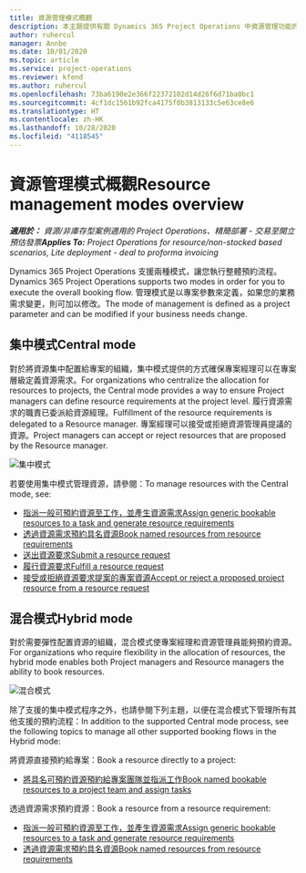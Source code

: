 ```yaml
---
title: 資源管理模式概觀
description: 本主題提供有關 Dynamics 365 Project Operations 中資源管理功能的資訊。
author: ruhercul
manager: Annbe
ms.date: 10/01/2020
ms.topic: article
ms.service: project-operations
ms.reviewer: kfend
ms.author: ruhercul
ms.openlocfilehash: 73ba6190e2e366f22372102d14d26f6d71ba0bc1
ms.sourcegitcommit: 4cf1dc1561b92fca4175f0b3813133c5e63ce8e6
ms.translationtype: HT
ms.contentlocale: zh-HK
ms.lasthandoff: 10/28/2020
ms.locfileid: "4118545"
---
```

# <a name="resource-management-modes-overview"></a><span data-ttu-id="072d0-103">資源管理模式概觀</span><span class="sxs-lookup"><span data-stu-id="072d0-103">Resource management modes overview</span></span>

<span data-ttu-id="072d0-104">_**適用於：** 資源/非庫存型案例適用的 Project Operations、精簡部署 - 交易至開立預估發票_</span><span class="sxs-lookup"><span data-stu-id="072d0-104">_**Applies To:** Project Operations for resource/non-stocked based scenarios, Lite deployment - deal to proforma invoicing_</span></span>


<span data-ttu-id="072d0-105">Dynamics 365 Project Operations 支援兩種模式，讓您執行整體預約流程。</span><span class="sxs-lookup"><span data-stu-id="072d0-105">Dynamics 365 Project Operations supports two modes in order for you to execute the overall booking flow.</span></span> <span data-ttu-id="072d0-106">管理模式是以專案參數來定義，如果您的業務需求變更，則可加以修改。</span><span class="sxs-lookup"><span data-stu-id="072d0-106">The mode of management is defined as a project parameter and can be modified if your business needs change.</span></span>    

## <a name="central-mode"></a><span data-ttu-id="072d0-107">集中模式</span><span class="sxs-lookup"><span data-stu-id="072d0-107">Central mode</span></span>
<span data-ttu-id="072d0-108">對於將資源集中配置給專案的組織，集中模式提供的方式確保專案經理可以在專案層級定義資源需求。</span><span class="sxs-lookup"><span data-stu-id="072d0-108">For organizations who centralize the allocation for resources to projects, the Central mode provides a way to ensure Project managers can define resource requirements at the project level.</span></span> <span data-ttu-id="072d0-109">履行資源需求的職責已委派給資源經理。</span><span class="sxs-lookup"><span data-stu-id="072d0-109">Fulfillment of the resource requirements is delegated to a Resource manager.</span></span> <span data-ttu-id="072d0-110">專案經理可以接受或拒絕資源管理員提議的資源。</span><span class="sxs-lookup"><span data-stu-id="072d0-110">Project managers can accept or reject resources that are proposed by the Resource manager.</span></span>

![集中模式](./media/resource-management-central.png)

<span data-ttu-id="072d0-112">若要使用集中模式管理資源，請參閱：</span><span class="sxs-lookup"><span data-stu-id="072d0-112">To manage resources with the Central mode, see:</span></span>

- [<span data-ttu-id="072d0-113">指派一般可預約資源至工作，並產生資源需求</span><span class="sxs-lookup"><span data-stu-id="072d0-113">Assign generic bookable resources to a task and generate resource requirements</span></span>](https://docs.microsoft.com/dynamics365/project-service/assign-generic-bookable-resource)
- [<span data-ttu-id="072d0-114">透過資源需求預約具名資源</span><span class="sxs-lookup"><span data-stu-id="072d0-114">Book named resources from resource requirements</span></span>](https://docs.microsoft.com/dynamics365/project-service/book-named-resource)
- [<span data-ttu-id="072d0-115">送出資源要求</span><span class="sxs-lookup"><span data-stu-id="072d0-115">Submit a resource request</span></span>](https://docs.microsoft.com/dynamics365/project-service/submit-resource-request)
- [<span data-ttu-id="072d0-116">履行資源要求</span><span class="sxs-lookup"><span data-stu-id="072d0-116">Fulfill a resource request</span></span>](https://docs.microsoft.com/dynamics365/project-service/resource-management-fulfill-requests)
- [<span data-ttu-id="072d0-117">接受或拒絕資源要求提案的專案資源</span><span class="sxs-lookup"><span data-stu-id="072d0-117">Accept or reject a proposed project resource from a resource request</span></span>](https://docs.microsoft.com/dynamics365/project-service/accept-reject-proposed-resource)

## <a name="hybrid-mode"></a><span data-ttu-id="072d0-118">混合模式</span><span class="sxs-lookup"><span data-stu-id="072d0-118">Hybrid mode</span></span>
<span data-ttu-id="072d0-119">對於需要彈性配置資源的組織，混合模式使專案經理和資源管理員能夠預約資源。</span><span class="sxs-lookup"><span data-stu-id="072d0-119">For organizations who require flexibility in the allocation of resources, the hybrid mode enables both Project managers and Resource managers the ability to book resources.</span></span>

![混合模式](./media/resource-management-hybrid.png)

<span data-ttu-id="072d0-121">除了支援的集中模式程序之外，也請參閱下列主題，以便在混合模式下管理所有其他支援的預約流程：</span><span class="sxs-lookup"><span data-stu-id="072d0-121">In addition to the supported Central mode process, see the following topics to manage all other supported booking flows in the Hybrid mode:</span></span>

<span data-ttu-id="072d0-122">將資源直接預約給專案：</span><span class="sxs-lookup"><span data-stu-id="072d0-122">Book a resource directly to a project:</span></span>
- [<span data-ttu-id="072d0-123">將具名可預約資源預約給專案團隊並指派工作</span><span class="sxs-lookup"><span data-stu-id="072d0-123">Book named bookable resources to a project team and assign tasks</span></span>](https://docs.microsoft.com/dynamics365/project-service/assign-named-bookable-resource)

<span data-ttu-id="072d0-124">透過資源需求預約資源：</span><span class="sxs-lookup"><span data-stu-id="072d0-124">Book a resource from a resource requirement:</span></span>
- [<span data-ttu-id="072d0-125">指派一般可預約資源至工作，並產生資源需求</span><span class="sxs-lookup"><span data-stu-id="072d0-125">Assign generic bookable resources to a task and generate resource requirements</span></span>](https://docs.microsoft.com/dynamics365/project-service/assign-generic-bookable-resource)
- [<span data-ttu-id="072d0-126">透過資源需求預約具名資源</span><span class="sxs-lookup"><span data-stu-id="072d0-126">Book named resources from resource requirements</span></span>](https://docs.microsoft.com/dynamics365/project-service/book-named-resource)
